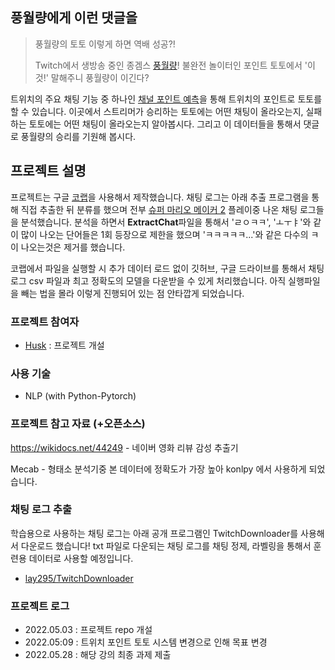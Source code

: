 ## 풍월량에게 이런 댓글을

> 풍월량의 토토 이렇게 하면 역배 성공?!
> 
> Twitch에서 생방송 중인 종겜스 [풍월량](https://www.twitch.tv/hanryang1125?lang=ko)! 불완전 놀이터인 포인트 토토에서 '이것!' 말해주니 풍월량이 이긴다? 

트위치의 주요 채팅 기능 중 하나인 [채널 포인트 예측](https://help.twitch.tv/s/article/channel-points-predictions?language=ko)을 통해 트위치의 포인트로 토토를 할 수 있습니다. 이곳에서 스트리머가 승리하는 토토에는 어떤 채팅이 올라오는지, 실패하는 토토에는 어떤 채팅이 올라오는지 알아봅시다. 그리고 이 데이터들을 통해서 댓글로 풍월량의 승리를 기원해 봅시다.

 ## 프로젝트 설명
프로젝트는 구글 [코랩](https://colab.research.google.com/github/JangHanjun/Hanryang_Win_Formula/blob/main/PoongWinPercent.ipynb)을 사용해서 제작했습니다. 채팅 로그는 아래 추출 프로그램을 통해 직접 추출한 뒤 분류를 했으며 전부 [슈퍼 마리오 메이커 2](https://www.nintendo.co.kr/software/switch/baaqa/pc/) 플레이중 나온 채팅 로그들을 분석했습니다. 분석을 하면서 **ExtractChat**파일을 통해서 'ㄹㅇㅋㅋ', 'ㅗㅜㅑ'와 같이 많이 나오는 단어들은 1회 등장으로 제한을 했으며 'ㅋㅋㅋㅋㅋ...'와 같은 다수의 ㅋ 이 나오는것은 제거를 했습니다.



코랩에서 파일을 실행할 시 추가 데이터 로드 없이 깃허브, 구글 드라이브를 통해서 채팅 로그 csv 파일과 최고 정확도의 모델을 다운받을 수 있게 처리했습니다. 아직 실행파일을 빼는 법을 몰라 이렇게 진행되어 있는 점 안타깝게 되었습니다.



 ### 프로젝트 참여자

 - [Husk](https://github.com/JangHanjun) : 프로젝트 개설

 ### 사용 기술
 - NLP (with Python-Pytorch)

### 프로젝트 참고 자료 (+오픈소스)

https://wikidocs.net/44249 - 네이버 영화 리뷰 감성 추출기

Mecab - 형태소 분석기중 본 데이터에 정확도가 가장 높아 konlpy 에서 사용하게 되었습니다.

 ### 채팅 로그 추출
 학습용으로 사용하는 채팅 로그는 아래 공개 프로그램인 TwitchDownloader를 사용해서 다운로드 했습니다! txt 파일로 다운되는 채팅 로그를 채팅 정제, 라벨링을 통해서 훈련용 데이터로 사용할 예정입니다.
 - [lay295/TwitchDownloader](https://github.com/lay295/TwitchDownloader)

### 프로젝트 로그
- 2022.05.03 : 프로젝트 repo 개설
- 2022.05:09 : 트위치 포인트 토토 시스템 변경으로 인해 목표 변경
- 2022.05.28 : 해당 강의 최종 과제 제출
